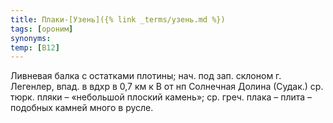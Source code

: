 ```yaml
---
title: Плаки-[Узень]({% link _terms/узень.md %})
tags: [ороним]
synonyms:
temp: [В12]
---
```


Ливневая балка с остатками плотины; нач. под зап. склоном г. Легенлер, впад. в
вдхр в 0,7 км к В от нп Солнечная Долина (Судак.) ср. тюрк. пляки – «небольшой
плоский камень»; ср. греч. плака – плита – подобных камней много в русле.
